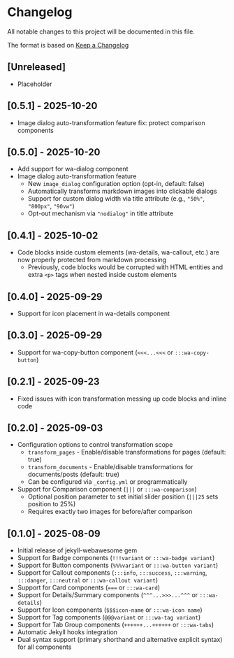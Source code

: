 # Changelog

All notable changes to this project will be documented in this file.

The format is based on [Keep a Changelog](https://keepachangelog.com/en/1.1.0/)

## [Unreleased]

- Placeholder

## [0.5.1] - 2025-10-20

- Image dialog auto-transformation feature fix: protect comparison components

## [0.5.0] - 2025-10-20

- Add support for wa-dialog component
- Image dialog auto-transformation feature
  - New `image_dialog` configuration option (opt-in, default: false)
  - Automatically transforms markdown images into clickable dialogs
  - Support for custom dialog width via title attribute (e.g., `"50%"`, `"800px"`, `"90vw"`)
  - Opt-out mechanism via `"nodialog"` in title attribute

## [0.4.1] - 2025-10-02

- Code blocks inside custom elements (wa-details, wa-callout, etc.) are now properly protected from markdown processing
  - Previously, code blocks would be corrupted with HTML entities and extra `<p>` tags when nested inside custom elements

## [0.4.0] - 2025-09-29

- Support for icon placement in wa-details component

## [0.3.0] - 2025-09-29

- Support for wa-copy-button component (`<<<...<<<` or `:::wa-copy-button`)

## [0.2.1] - 2025-09-23

- Fixed issues with icon transformation messing up code blocks and inline code

## [0.2.0] - 2025-09-03

- Configuration options to control transformation scope
  - `transform_pages` - Enable/disable transformations for pages (default: true)
  - `transform_documents` - Enable/disable transformations for documents/posts (default: true)
  - Can be configured via `_config.yml` or programmatically
- Support for Comparison component (`|||` or `:::wa-comparison`)
  - Optional position parameter to set initial slider position (`|||25` sets position to 25%)
  - Requires exactly two images for before/after comparison

## [0.1.0] - 2025-08-09

- Initial release of jekyll-webawesome gem
- Support for Badge components (`!!!variant` or `:::wa-badge variant`)
- Support for Button components (`%%%variant` or `:::wa-button variant`)
- Support for Callout components (`:::info`, `:::success`, `:::warning`, `:::danger`, `:::neutral` or `:::wa-callout variant`)
- Support for Card components (`===` or `:::wa-card`)
- Support for Details/Summary components (`^^^...>>>...^^^` or `:::wa-details`)
- Support for Icon components (`$$$icon-name` or `:::wa-icon name`)
- Support for Tag components (`@@@variant` or `:::wa-tag variant`)
- Support for Tab Group components (`++++++...++++++` or `:::wa-tabs`)
- Automatic Jekyll hooks integration
- Dual syntax support (primary shorthand and alternative explicit syntax) for all components
